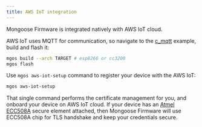 ```yaml
---
title: AWS IoT integration
---
```


Mongoose Firmware is integrated natively with AWS IoT cloud.

AWS IoT uses MQTT for communication, so navigate to the
[c_mqtt](https://github.com/cesanta/mongoose-iot/tree/master/fw/examples/c_mqtt)
example, build and flash it:

```bash
mgos build --arch TARGET # esp8266 or cc3200
mgos flash
```

Use `mgos aws-iot-setup` command to register your device with the AWS IoT:

```bash
mgos aws-iot-setup
```

That single command performs the certificate management for you, and
onboard your device on AWS IoT cloud. If your device has an
[Atmel ECC508A](http://www.atmel.com/devices/ATECC508A.aspx) secure element
attached, then Mongoose Firmware will use ECC508A chip for TLS handshake
and keep your credentials secure.

